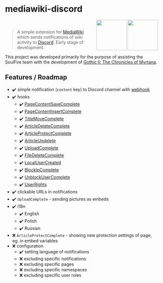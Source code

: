 # mediawiki-discord
<img src="https://discordapp.com/assets/fc0b01fe10a0b8c602fb0106d8189d9b.png" align="right" height=100>
<img src="https://takahashi-it.com/wp-content/uploads/2017/01/MediaWiki_logo_1-800x538.jpg" align="right" height=100>
<br>

> A simple extension for [MediaWiki](https://www.mediawiki.org/wiki/MediaWiki) which sends notifications of wiki activity to [Discord](https://discordapp.com/). Early stage of development.

This project was developed primarily for the purpose of assisting the SoulFire team with the development of [Gothic II: The Chronicles of Myrtana](https://kronikimyrtany.pl/en).

## Features / Roadmap 

- :heavy_check_mark: simple notification (`content` key) to Discord channel with [webhook](https://discordapp.com/developers/docs/resources/webhook)
- :heavy_check_mark: hooks
  - :heavy_check_mark: [PageContentSaveComplete](https://www.mediawiki.org/wiki/Manual:Hooks/PageContentSaveComplete)
  - :heavy_check_mark: [PageContentInsertComplete](https://www.mediawiki.org/wiki/Manual:Hooks/PageContentInsertComplete)
  - :heavy_check_mark: [TitleMoveComplete](https://www.mediawiki.org/wiki/Manual:Hooks/TitleMoveComplete)
  - :heavy_check_mark: [ArticleDeleteComplete](https://www.mediawiki.org/wiki/Manual:Hooks/ArticleDeleteComplete)
  - :heavy_check_mark: [ArticleProtectComplete](https://www.mediawiki.org/wiki/Manual:Hooks/ArticleProtectComplete)
  - :heavy_check_mark: [ArticleUndelete](https://www.mediawiki.org/wiki/Manual:Hooks/ArticleUndelete)
  - :heavy_check_mark: [UploadComplete](https://www.mediawiki.org/wiki/Manual:Hooks/UploadComplete)
  - :heavy_check_mark: [FileDeleteComplete](https://www.mediawiki.org/wiki/Manual:Hooks/FileDeleteComplete)
  - :heavy_check_mark: [LocalUserCreated](https://www.mediawiki.org/wiki/Manual:Hooks/LocalUserCreated)
  - :heavy_check_mark: [BlockIpComplete](https://www.mediawiki.org/wiki/Manual:Hooks/BlockIpComplete)
  - :heavy_check_mark: [UnblockUserComplete](https://www.mediawiki.org/wiki/Manual:Hooks/UnblockUserComplete)
  - :heavy_check_mark: [UserRights](https://www.mediawiki.org/wiki/Manual:Hooks/UserRights)
- :heavy_check_mark: clickable URLs in notifications
- :heavy_check_mark: `UploadComplete` - sending pictures as embeds
- :heavy_check_mark: i18n
  - :heavy_check_mark: English
  - :heavy_check_mark: Polish
  - :heavy_check_mark: Russian
- :x: `ArticleProtectComplete` - showing new protection settings of page, eg. in embed variables
- :x: configuration
  - :heavy_check_mark: setting language of notifications
  - :x: excluding specific notifications
  - :x: excluding specific pages
  - :x: excluding specific namespaces
  - :x: excluding specific user roles
